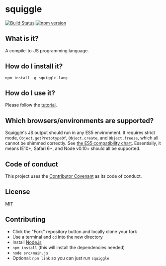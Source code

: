 # squiggle

[![Build Status](https://travis-ci.org/squiggle-lang/squiggle-lang.svg)](https://travis-ci.org/squiggle-lang/squiggle-lang)
[![npm version](https://badge.fury.io/js/squiggle-lang.svg)](https://badge.fury.io/js/squiggle-lang)

## What is it?

A compile-to-JS programming language.

## How do I install it?

    npm install -g squiggle-lang

## How do I use it?

Please follow the [tutorial][].

## Which browsers/environments are supported?

Squiggle's JS output should run in any ES5 environment. It requires strict mode,
`Object.getPrototypeOf`, `Object.create`, and `Object.freeze`, which all cannot
be shimmed correctly. See [the ES5 compatibility chart][es5]. Essentially, it
means IE10+, Safari 6+, and Node v0.10+ should all be supported.

## Code of conduct

This project uses the [Contributor Covenant][coc] as its code of conduct.

## License

[MIT][]

## Contributing

- Click the "Fork" repository button and locally clone your fork
- Use a terminal and `cd` into the new directory
- Install [Node.js][nodejs]
- `npm install` (this will install the dependencies needed)
- `node src/main.js`
- Optional: `npm link` so you can just run `squiggle`

[es5]: http://kangax.github.io/compat-table/es5/
[tutorial]: http://squiggle-lang.org/tutorial/
[coc]: https://github.com/wavebeem/squiggle/blob/master/CODE_OF_CONDUCT.md
[mit]: https://github.com/wavebeem/squiggle/blob/master/LICENSE
[nodejs]: https://nodejs.org/en/
